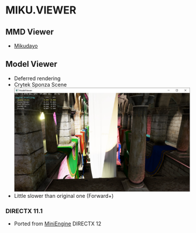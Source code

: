 # MIKU.VIEWER

## MMD Viewer
- [Mikudayo](https://githu1b.com/newpolaris/Mikudayo)

## Model Viewer
- Deferred rendering
- Crytek Sponza Scene
[![link text](./Screenshots/Sponza.jpg)](./Screenshots/Sponza.png)
- Little slower than original one (Forward+)

### DIRECTX 11.1
- Ported from [MiniEngine](https://github.com/Microsoft/DirectX-Graphics-Samples/) DIRECTX 12
